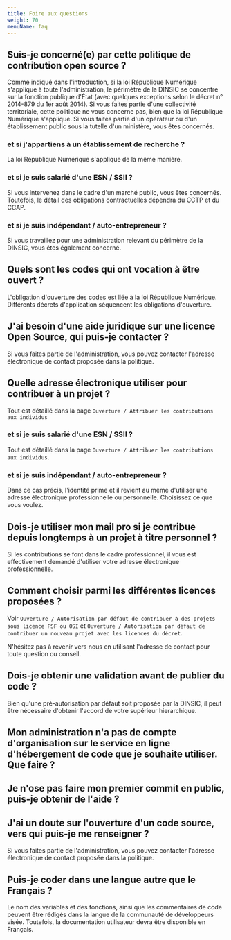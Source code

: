 ```yaml
---
title: Foire aux questions
weight: 70
menuName: faq
---
```


## Suis-je concerné(e) par cette politique de contribution open source ?

Comme indiqué dans l'introduction, si la loi République Numérique s'applique à toute l'administration, le périmètre de la DINSIC se concentre sur la fonction publique d'État (avec quelques exceptions selon le décret n° 2014-879 du 1er août 2014). Si vous faites partie d'une collectivité territoriale, cette politique ne vous concerne pas, bien que la loi République Numérique s'applique. Si vous faites partie d'un opérateur ou d'un établissement public sous la tutelle d'un ministère, vous êtes concernés.


### et si j'appartiens à un établissement de recherche ?
  
La loi République Numérique s'applique de la même manière.
  

### et si je suis salarié d'une ESN / SSII ? 
  
Si vous intervenez dans le cadre d'un marché public, vous êtes concernés. Toutefois, le détail des obligations contractuelles dépendra du CCTP et du CCAP.
  

### et si je suis indépendant / auto-entrepreneur ?
  
Si vous travaillez pour une administration relevant du périmètre de la DINSIC, vous êtes également concerné.


## Quels sont les codes qui ont vocation à être ouvert ?

L'obligation d'ouverture des codes est liée à la loi République Numérique. Différents décrets d'application séquencent les obligations d'ouverture.


## J'ai besoin d'une aide juridique sur une licence Open Source, qui puis-je contacter ? 

Si vous faites partie de l'administration, vous pouvez contacter l'adresse électronique de contact proposée dans la politique.


## Quelle adresse électronique utiliser pour contribuer à un projet ?

Tout est détaillé dans la page `Ouverture / Attribuer les contributions aux individus`


### et si je suis salarié d'une ESN / SSII ? 
  
Tout est détaillé dans la page `Ouverture / Attribuer les contributions aux individus`.
  

### et si je suis indépendant / auto-entrepreneur ?
  
Dans ce cas précis, l'identité prime et il revient au même d'utiliser une adresse électronique professionnelle ou personnelle. Choisissez ce que vous voulez.
  

## Dois-je utiliser mon mail pro si je contribue depuis longtemps à un projet à titre personnel ?

Si les contributions se font dans le cadre professionnel, il vous est effectivement demandé d'utiliser votre adresse électronique professionnelle.


## Comment choisir parmi les différentes licences proposées ?

Voir `Ouverture / Autorisation par défaut de contribuer à des projets sous licence FSF ou OSI` et `Ouverture / Autorisation par défaut de contribuer un nouveau projet avec les licences du décret`.

N'hésitez pas à revenir vers nous en utilisant l'adresse de contact pour toute question ou conseil.


## Dois-je obtenir une validation avant de publier du code ?

Bien qu'une pré-autorisation par défaut soit proposée par la DINSIC, il peut être nécessaire d'obtenir l'accord de votre supérieur hierarchique.


## Mon administration n'a pas de compte d'organisation sur le service en ligne d'hébergement de code que je souhaite utiliser. Que faire ?


## Je n'ose pas faire mon premier commit en public, puis-je obtenir de l'aide ?


## J'ai un doute sur l'ouverture d'un code source, vers qui puis-je me renseigner ?

Si vous faites partie de l'administration, vous pouvez contacter l'adresse électronique de contact proposée dans la politique.


## Puis-je coder dans une langue autre que le Français ?

Le nom des variables et des fonctions, ainsi que les commentaires de code peuvent être rédigés dans la langue de la communauté de développeurs visée. Toutefois, la documentation utilisateur devra être disponible en Français.
  

